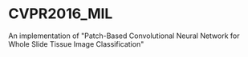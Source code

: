 # CVPR2016_MIL
An implementation of "Patch-Based Convolutional Neural Network for Whole Slide Tissue Image Classification"
